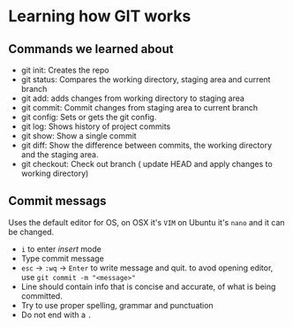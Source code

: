 # Learning how GIT works

## Commands we learned about
- git init: Creates the repo
- git status: Compares the working directory, staging area and current branch
- git add: adds changes from working directory to staging area
- git commit: Commit changes from staging area to current branch
- git config: Sets or gets the git config.
- git log: Shows history of project commits
- git show: Show a single commit
- git diff: Show the difference between commits, the working directory and the staging area.
- git checkout: Check out branch ( update HEAD and apply changes to working directory)

## Commit messags
Uses the default editor for OS, on OSX it's `VIM` on Ubuntu it's `nano` and it can be changed.
- `i` to enter *insert* mode
- Type commit message
- `esc` -> `:wq` -> `Enter` to write message and quit.
to avod opening editor, use `git commit -m "<message>"`
- Line should contain info that is concise and accurate, of what is being committed.
- Try to use proper spelling, grammar and punctuation
- Do not end with a `.`
